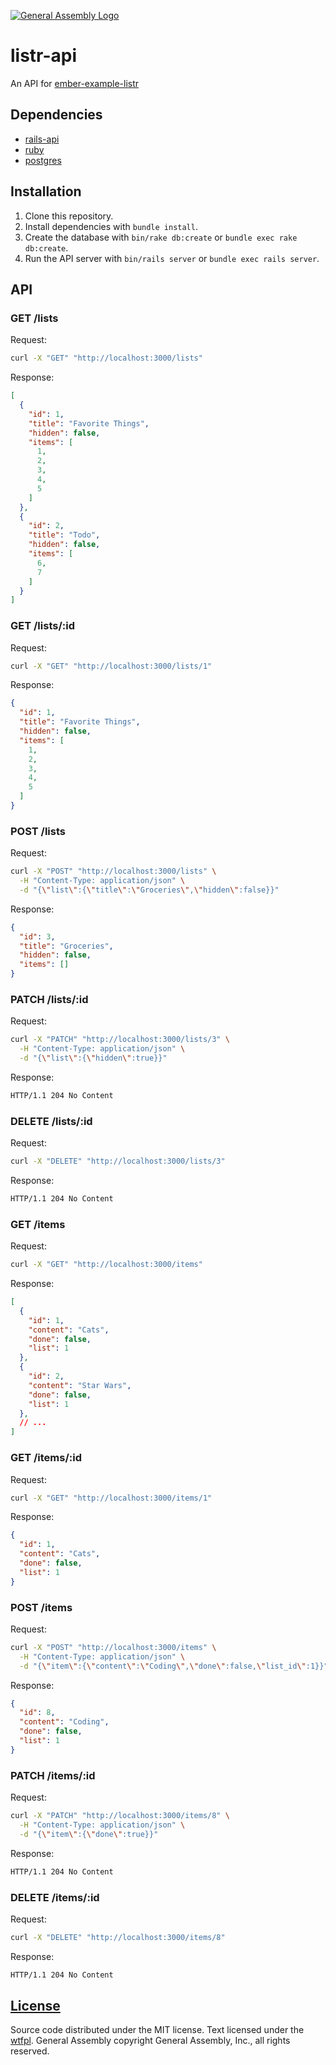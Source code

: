 [![General Assembly Logo](https://camo.githubusercontent.com/1a91b05b8f4d44b5bbfb83abac2b0996d8e26c92/687474703a2f2f692e696d6775722e636f6d2f6b6538555354712e706e67)](https://generalassemb.ly/education/web-development-immersive)

# listr-api

An API for [ember-example-listr](https://github.com/jrhorn424/ember-example-listr)

## Dependencies

-   [rails-api](https://github.com/rails-api/rails-api)
-   [ruby](https://www.ruby-lang.org/en/)
-   [postgres](http://www.postgresql.org)

## Installation

1.  Clone this repository.
1.  Install dependencies with `bundle install`.
1.  Create the database with `bin/rake db:create` or `bundle exec rake
db:create`.
1.  Run the API server with `bin/rails server` or `bundle exec rails server`.

## API

### GET /lists

Request:

```sh
curl -X "GET" "http://localhost:3000/lists"
```

Response:

```json
[
  {
    "id": 1,
    "title": "Favorite Things",
    "hidden": false,
    "items": [
      1,
      2,
      3,
      4,
      5
    ]
  },
  {
    "id": 2,
    "title": "Todo",
    "hidden": false,
    "items": [
      6,
      7
    ]
  }
]
```

### GET /lists/:id

Request:

```sh
curl -X "GET" "http://localhost:3000/lists/1"
```

Response:

```json
{
  "id": 1,
  "title": "Favorite Things",
  "hidden": false,
  "items": [
    1,
    2,
    3,
    4,
    5
  ]
}
```

### POST /lists

Request:

```sh
curl -X "POST" "http://localhost:3000/lists" \
  -H "Content-Type: application/json" \
  -d "{\"list\":{\"title\":\"Groceries\",\"hidden\":false}}"
```

Response:

```json
{
  "id": 3,
  "title": "Groceries",
  "hidden": false,
  "items": []
}
```

### PATCH /lists/:id

Request:

```sh
curl -X "PATCH" "http://localhost:3000/lists/3" \
  -H "Content-Type: application/json" \
  -d "{\"list\":{\"hidden\":true}}"
```

Response:

```md
HTTP/1.1 204 No Content
```

### DELETE /lists/:id

Request:

```sh
curl -X "DELETE" "http://localhost:3000/lists/3"
```

Response:

```md
HTTP/1.1 204 No Content
```

### GET /items

Request:

```sh
curl -X "GET" "http://localhost:3000/items"
```

Response:

```json
[
  {
    "id": 1,
    "content": "Cats",
    "done": false,
    "list": 1
  },
  {
    "id": 2,
    "content": "Star Wars",
    "done": false,
    "list": 1
  },
  // ...
]
```

### GET /items/:id

Request:

```sh
curl -X "GET" "http://localhost:3000/items/1"
```

Response:

```json
{
  "id": 1,
  "content": "Cats",
  "done": false,
  "list": 1
}
```

### POST /items

Request:

```sh
curl -X "POST" "http://localhost:3000/items" \
  -H "Content-Type: application/json" \
  -d "{\"item\":{\"content\":\"Coding\",\"done\":false,\"list_id\":1}}"
```

Response:

```json
{
  "id": 8,
  "content": "Coding",
  "done": false,
  "list": 1
}
```

### PATCH /items/:id

Request:

```sh
curl -X "PATCH" "http://localhost:3000/items/8" \
  -H "Content-Type: application/json" \
  -d "{\"item\":{\"done\":true}}"
```

Response:

```md
HTTP/1.1 204 No Content
```

### DELETE /items/:id

Request:

```sh
curl -X "DELETE" "http://localhost:3000/items/8"
```

Response:

```md
HTTP/1.1 204 No Content
```

## [License](LICENSE)

Source code distributed under the MIT license. Text licensed under the
[wtfpl](http://www.wtfpl.net). General Assembly copyright General Assembly,
Inc., all rights reserved.
